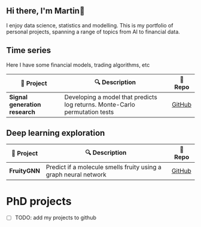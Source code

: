 ## Hi there, I'm Martin👋

I enjoy data science, statistics and modelling. This is my portfolio of personal projects, spanning a range of topics from AI to financial data.

## Time series
Here I have some financial models, trading algorithms, etc

| 📌 Project | 🔍 Description | 🔗 Repo |
|------------|--------------|---------|
| **Signal generation research** | Developing a model that predicts log returns. Monte-Carlo permutation tests | [GitHub](https://github.com/mdmetodiev/signal_generation_research) |

## Deep learning exploration
| 📌 Project | 🔍 Description | 🔗 Repo |
|------------|--------------|---------|
| **FruityGNN** | Predict if a molecule smells fruity using a graph neural network | [GitHub](https://github.com/mdmetodiev/fruityGNN) |

# PhD projects
- [ ] TODO: add my projects to github
